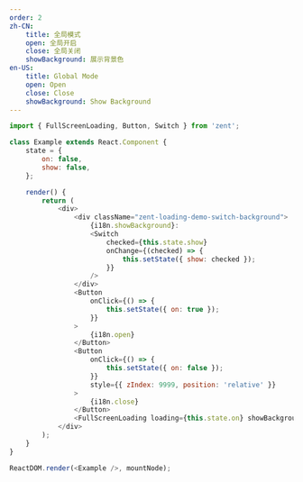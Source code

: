```yaml
---
order: 2
zh-CN:
	title: 全局模式
	open: 全局开启
	close: 全局关闭
	showBackground: 展示背景色
en-US:
	title: Global Mode
	open: Open
	close: Close
	showBackground: Show Background
---
```


```js
import { FullScreenLoading, Button, Switch } from 'zent';

class Example extends React.Component {
	state = {
		on: false,
		show: false,
	};

	render() {
		return (
			<div>
				<div className="zent-loading-demo-switch-background">
					{i18n.showBackground}: 
					<Switch 
						checked={this.state.show} 
						onChange={(checked) => {
							this.setState({ show: checked });
						}} 
					/>
				</div>
				<Button
					onClick={() => {
						this.setState({ on: true });
					}}
				>
					{i18n.open}
				</Button>
				<Button
					onClick={() => {
						this.setState({ on: false });
					}}
					style={{ zIndex: 9999, position: 'relative' }}
				>
					{i18n.close}
				</Button>
				<FullScreenLoading loading={this.state.on} showBackground={this.state.show} />
			</div>
		);
	}
}

ReactDOM.render(<Example />, mountNode);
```

<style>
	.zent-loading-demo-switch-background {
		display: flex;
		margin-bottom: 12px;
	}

	.zent-loading-demo-switch-background > .zent-switch {
		margin-left: 8px;
	}
</style>

